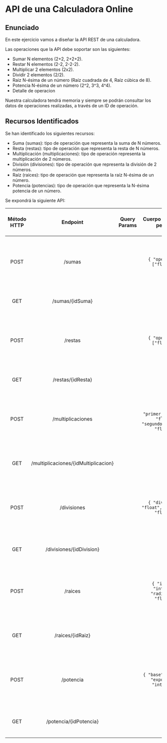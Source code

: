 # API de una Calculadora Online

## Enunciado

En este ejercicio vamos a diseñar la API REST de una calculadora.

Las operaciones que la API debe soportar son las siguientes:
- Sumar N elementos (2+2, 2+2+2).
- Restar N elementos (2-2, 2-2-2).
- Multiplicar 2 elementos (2x2).
- Dividir 2 elementos (2/2).
- Raiz N-ésima de un número (Raíz cuadrada de 4, Raíz cúbica de 8).
- Potencia N-ésima de un número (2^2, 3^3, 4^4).
- Detalle de operacion

Nuestra calculadora tendrá memoria y siempre se podrán consultar los datos de operaciones realizadas, a través de un ID de operación.

## Recursos Identificados

Se han identificado los siguientes recursos:

- Suma (sumas): tipo de operación que representa la suma de N números.
- Resta (restas): tipo de operación que representa la resta de N números.
- Multiplicación (multiplicaciones): tipo de operación representa la multiplicación de 2 números.
- División (divisiones): tipo de operación que representa la división de 2 números.
- Raíz (raices): tipo de operación que representa la raíz N-ésima de un número.
- Potencia (potencias): tipo de operación que representa la N-ésima potencia de un número.

Se expondrá la siguiente API:

| Método HTTP | Endpoint | Query Params | Cuerpo JSON de la petición | Respuesta JSON de la petición | Códigos HTTP de respuesta posibles |
| :---------: | :-------: | :----------: | :------------------------: | :---------------------------: | :--------------------------------: |
| POST | /sumas | | `{ "operandos": ["float"] }` | `{ "id": "integer", "resultado": "float"}` | 201 Created, 400 Bad Request, 500 Internal Server Error |
| GET | /sumas/{idSuma} | | | `{ "id": "integer", "operandos": ["float"], "resultado": "float"}` | 200 OK, 404 Not Found|
| POST | /restas | | `{ "operandos": ["float"] }` | `{ "id": "integer", "resultado": "float"}` | 201 Created, 400 Bad Request, 500 Internal Server Error |
| GET | /restas/{idResta} | | | `{ "id": "integer", "operandos": ["float"], "resultado": "float"}` | 200 OK, 404 Not Found |
| POST | /multiplicaciones | | `{ "primer_operando": "float", "segundo_operando": "float" }` | `{ "id": "integer", "resultado": "float"}` | 201 Created, 400 Bad Request, 500 Internal Server Error |
| GET | /multiplicaciones/{idMultiplicacion} | | | `{ "id": "integer", "primer_operando": "float", "segundo_operando": "float", "resultado": "float" }` | 200 OK, 404 Not Found |
| POST | /divisiones | | `{ "dividendo": "float", "divisor": "float" }` | `{ "id": "integer", "resultado": "float"}` | 201 Created, 400 Bad Request, 500 Internal Server Error |
| GET | /divisiones/{idDivision} | | | `{ "id": "integer", "dividendo": "float", "divisor": "float", "resultado": "float"}` | 200 OK, 404 Not Found |
| POST | /raices | | `{ "indice": "integer", "radicando": "float" }` | `{ "id": "integer", "resultado": "float"}` | 201 Created, 400 Bad Request, 500 Internal Server Error |
| GET | /raices/{idRaiz} | | | `{ "id": "integer", "indice": "integer", "radicando": "float", "resultado": "float"}` | 200 OK, 404 Not Found |
| POST | /potencia | | `{ "base": "float", "exponente": "integer" }` | `{ "id": "integer", "resultado": "float"}` | 201 Created, 400 Bad Request, 500 Internal Server Error |
| GET | /potencia/{idPotencia} | | | `{ "id": "integer", "base": "float", "exponente": "integer", "resultado": "float"}` | 200 OK, 404 Not Found |

